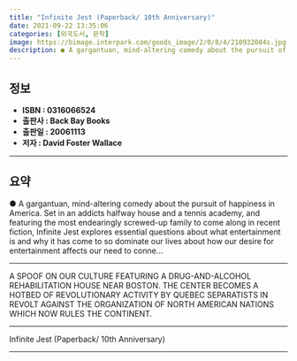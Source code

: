 ```yaml
---
title: "Infinite Jest (Paperback/ 10th Anniversary)"
date: 2021-09-22 13:35:06
categories: [외국도서, 문학]
image: https://bimage.interpark.com/goods_image/2/0/8/4/210932084s.jpg
description: ● A gargantuan, mind-altering comedy about the pursuit of happiness in America. Set in an addicts halfway house and a tennis academy, and featuring the most en
---
```


## **정보**

- **ISBN : 0316066524**
- **출판사 : Back Bay Books**
- **출판일 : 20061113**
- **저자 : David Foster Wallace**

------



## **요약**

●  A gargantuan, mind-altering comedy about the pursuit of happiness in America. Set in an addicts halfway house and a tennis academy, and featuring the most endearingly screwed-up family to come along in recent fiction, Infinite Jest explores essential questions about what entertainment is and why it has come to so dominate our lives about how our desire for entertainment affects our need to conne...

------

A SPOOF ON OUR CULTURE FEATURING A DRUG-AND-ALCOHOL REHABILITATION HOUSE NEAR BOSTON. THE CENTER BECOMES A HOTBED OF REVOLUTIONARY ACTIVITY BY QUEBEC SEPARATISTS IN REVOLT AGAINST THE ORGANIZATION OF NORTH AMERICAN NATIONS WHICH NOW RULES THE CONTINENT.

------


Infinite Jest (Paperback/ 10th Anniversary) 

------


